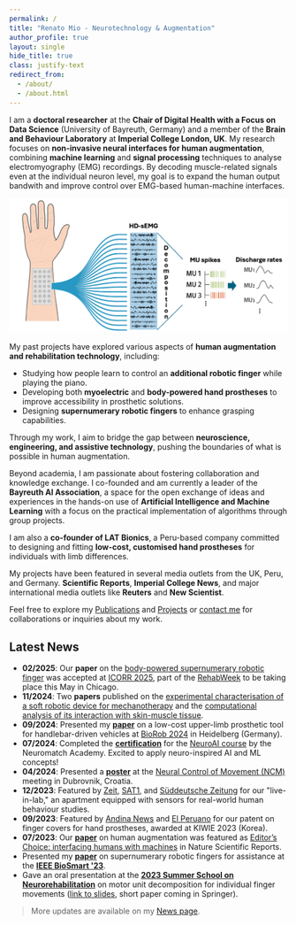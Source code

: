 ```yaml
---
permalink: /
title: "Renato Mio - Neurotechnology & Augmentation"
author_profile: true
layout: single
hide_title: true
class: justify-text
redirect_from: 
  - /about/
  - /about.html
---
```


I am a **doctoral researcher** at the **Chair of Digital Health with a Focus on Data Science** (University of Bayreuth, Germany) and a member of the **Brain and Behaviour Laboratory** at **Imperial College London, UK**. My research focuses on **non-invasive neural interfaces for human augmentation**, combining **machine learning** and **signal processing** techniques to analyse electromyography (EMG) recordings. By decoding muscle-related signals even at the individual neuron level, my goal is to expand the human output bandwith and improve control over EMG-based human-machine interfaces. 

<p align="center">
  <img src="/images/about/fig_abstract.png" width="550">
</p>


My past projects have explored various aspects of **human augmentation and rehabilitation technology**, including:  
- Studying how people learn to control an **additional robotic finger** while playing the piano.  
- Developing both **myoelectric** and **body-powered hand prostheses** to improve accessibility in prosthetic solutions.  
- Designing **supernumerary robotic fingers** to enhance grasping capabilities.  

Through my work, I aim to bridge the gap between **neuroscience, engineering, and assistive technology**, pushing the boundaries of what is possible in human augmentation.

Beyond academia, I am passionate about fostering collaboration and knowledge exchange. I co-founded and am currently a leader of the **Bayreuth AI Association**, a space for the open exchange of ideas and experiences in the hands-on use of **Artificial Intelligence and Machine Learning** with a focus on the practical implementation of algorithms through group projects.

I am also a **co-founder of LAT Bionics**, a Peru-based company committed to designing and fitting **low-cost, customised hand prostheses** for individuals with limb differences.

My projects have been featured in several media outlets from the UK, Peru, and Germany. **Scientific Reports**, **Imperial College News**, and major international media outlets like **Reuters** and **New Scientist**.

Feel free to explore my [Publications](../publications/) and [Projects](../projects/) or [contact me](../contact/) for collaborations or inquiries about my work.

## Latest News  

- **02/2025**: Our **paper** on the [body-powered supernumerary robotic finger](https://github.com/renatomio/bpSRF) was accepted at [ICORR 2025](https://icorr-c.org/icorr_2025/), part of the [RehabWeek](https://rehabweek.org/) to be taking place this May in Chicago.
- **11/2024**: Two **papers** published on the [experimental characterisation of a soft robotic device for mechanotherapy](https://ieeexplore.ieee.org/document/10782663) and the [computational analysis of its interaction with skin-muscle tissue](https://ieeexplore.ieee.org/document/10782886).
- **09/2024**: Presented my **[paper](https://ieeexplore.ieee.org/document/10719816)** on a low-cost upper-limb prosthetic tool for handlebar-driven vehicles at [BioRob 2024](https://www.biorob2024.org/) in Heidelberg (Germany).
- **07/2024**: Completed the **[certification](https://portal.neuromatchacademy.org/certificate/1bc42cc1-9dea-4526-a6ee-c671a9172016)** for the [NeuroAI course](https://neuroai.neuromatch.io/) by the Neuromatch Academy. Excited to apply neuro-inspired AI and ML concepts!
- **04/2024**: Presented a **[poster](https://drive.google.com/file/d/17kBlPfE_kr3WV9e0rjOBWC9FSO4G9oKw/view?usp=sharing)** at the [Neural Control of Movement (NCM)](https://ncm-society.org/) meeting in Dubrovnik, Croatia.    
- **12/2023**: Featured by [Zeit](https://www.zeit.de/news/2023-12/03/wohnungen-als-ki-labor-forschung-zu-menschlichem-verhalten), [SAT1](https://www.sat1.de/serien/1730-sat1-bayern/videos/ki-projekt-in-kulmbach-erstes-live-in-lab-gestartet-v_1ajkphrp575f), and [Süddeutsche Zeitung](https://www.sueddeutsche.de/bayern/wissenschaft-kulmbach-uni-erforscht-menschliches-verhalten-wohnungen-als-ki-labor-dpa.urn-newsml-dpa-com-20090101-231203-99-168170) for our "live-in-lab," an apartment equipped with sensors for real-world human behaviour studies.   
- **09/2023**: Featured by [Andina News](https://andina.pe/agencia/noticia-invento-peruano-para-recubrir-protesis-mano-fue-premiado-corea-del-sur-954860.aspx) and [El Peruano](https://www.elperuano.pe/noticia/223247-invento-peruano-es-premiado-en-corea) for our patent on finger covers for hand prostheses, awarded at KIWIE 2023 (Korea).  
- **07/2023**: Our **[paper](https://www.nature.com/articles/s41598-021-00376-6)** on human augmentation was featured as [Editor’s Choice: interfacing humans with machines](https://www.nature.com/collections/iebjagjadb) in Nature Scientific Reports. 
- Presented my **[paper](https://ieeexplore.ieee.org/document/10162114)** on supernumerary robotic fingers for assistance at the **[IEEE BioSmart '23](https://www.biosmart-conference.org/)**.  
- Gave an oral presentation at the **[2023 Summer School on Neurorehabilitation](https://2023.summerschoolneurorehabilitation.org/)** on motor unit decomposition for individual finger movements ([link to slides](https://drive.google.com/file/d/1-HyJaLUFHGsnG2T6gvZWTOqyVgjK2bR5/view?usp=drive_link), short paper coming in Springer).  

> More updates are available on my [News page](#).